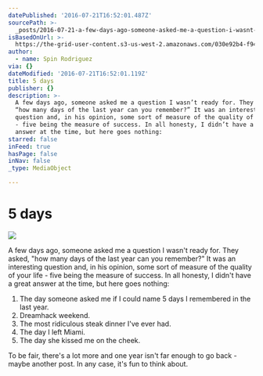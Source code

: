```yaml
---
datePublished: '2016-07-21T16:52:01.487Z'
sourcePath: >-
  _posts/2016-07-21-a-few-days-ago-someone-asked-me-a-question-i-wasnt-ready-f.md
isBasedOnUrl: >-
  https://the-grid-user-content.s3-us-west-2.amazonaws.com/030e92b4-f94b-4432-8ef5-134f8abb2430.jpg
author:
  - name: Spin Rodriguez
via: {}
dateModified: '2016-07-21T16:52:01.119Z'
title: 5 days
publisher: {}
description: >-
  A few days ago, someone asked me a question I wasn’t ready for. They asked,
  “how many days of the last year can you remember?” It was an interesting
  question and, in his opinion, some sort of measure of the quality of your life
  - five being the measure of success. In all honesty, I didn’t have a great
  answer at the time, but here goes nothing:
starred: false
inFeed: true
hasPage: false
inNav: false
_type: MediaObject

---
```

# 5 days
![](https://the-grid-user-content.s3-us-west-2.amazonaws.com/030e92b4-f94b-4432-8ef5-134f8abb2430.jpg)

A few days ago, someone asked me a question I wasn't ready for. They asked, "how many days of the last year can you remember?" It was an interesting question and, in his opinion, some sort of measure of the quality of your life - five being the measure of success. In all honesty, I didn't have a great answer at the time, but here goes nothing:

1. The day someone asked me if I could name 5 days I remembered in the last year.
2. Dreamhack weekend.
3. The most ridiculous steak dinner I've ever had.
4. The day I left Miami.
5. The day she kissed me on the cheek.

To be fair, there's a lot more and one year isn't far enough to go back - maybe another post. In any case, it's fun to think about.